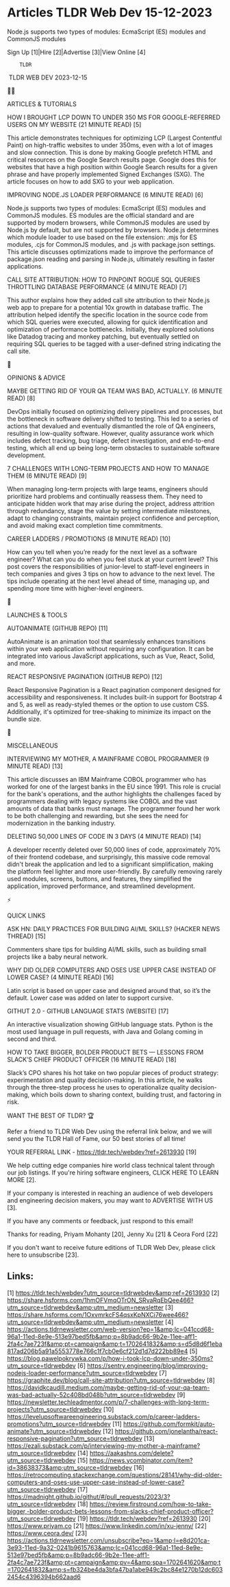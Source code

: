 # Articles TLDR Web Dev 15-12-2023

Node.js supports two types of modules: EcmaScript (ES) modules and
CommonJS modules  

Sign Up [1]|Hire [2]|Advertise [3]|View Online [4] 

		TLDR 

 TLDR WEB DEV 2023-12-15

🧑‍💻 

ARTICLES & TUTORIALS

 HOW I BROUGHT LCP DOWN TO UNDER 350 MS FOR GOOGLE-REFERRED USERS ON
MY WEBSITE (21 MINUTE READ) [5] 

 This article demonstrates techniques for optimizing LCP (Largest
Contentful Paint) on high-traffic websites to under 350ms, even with a
lot of images and slow connection. This is done by making Google
prefetch HTML and critical resources on the Google Search results
page. Google does this for websites that have a high position within
Google Search results for a given phrase and have properly implemented
Signed Exchanges (SXG). The article focuses on how to add SXG to your
web application. 

 IMPROVING NODE.JS LOADER PERFORMANCE (6 MINUTE READ) [6] 

 Node.js supports two types of modules: EcmaScript (ES) modules and
CommonJS modules. ES modules are the official standard and are
supported by modern browsers, while CommonJS modules are used by
Node.js by default, but are not supported by browsers. Node.js
determines which module loader to use based on the file extension:
.mjs for ES modules, .cjs for CommonJS modules, and .js with
package.json settings. This article discusses optimizations made to
improve the performance of package.json reading and parsing in
Node.js, ultimately resulting in faster applications. 

 CALL SITE ATTRIBUTION: HOW TO PINPOINT ROGUE SQL QUERIES THROTTLING
DATABASE PERFORMANCE (4 MINUTE READ) [7] 

 This author explains how they added call site attribution to their
Node.js web app to prepare for a potential 10x growth in database
traffic. The attribution helped identify the specific location in the
source code from which SQL queries were executed, allowing for quick
identification and optimization of performance bottlenecks. Initially,
they explored solutions like Datadog tracing and monkey patching, but
eventually settled on requiring SQL queries to be tagged with a
user-defined string indicating the call site. 

🧠 

OPINIONS & ADVICE

 MAYBE GETTING RID OF YOUR QA TEAM WAS BAD, ACTUALLY. (6 MINUTE READ)
[8] 

 DevOps initially focused on optimizing delivery pipelines and
processes, but the bottleneck in software delivery shifted to testing.
This led to a series of actions that devalued and eventually
dismantled the role of QA engineers, resulting in low-quality
software. However, quality assurance work which includes defect
tracking, bug triage, defect investigation, and end-to-end testing,
which all end up being long-term obstacles to sustainable software
development. 

 7 CHALLENGES WITH LONG-TERM PROJECTS AND HOW TO MANAGE THEM (6 MINUTE
READ) [9] 

 When managing long-term projects with large teams, engineers should
prioritize hard problems and continually reassess them. They need to
anticipate hidden work that may arise during the project, address
attrition through redundancy, stage the value by setting intermediate
milestones, adapt to changing constraints, maintain project confidence
and perception, and avoid making exact completion time commitments. 

 CAREER LADDERS / PROMOTIONS (8 MINUTE READ) [10] 

 How can you tell when you’re ready for the next level as a software
engineer? What can you do when you feel stuck at your current level?
This post covers the responsibilities of junior-level to staff-level
engineers in tech companies and gives 3 tips on how to advance to the
next level. The tips include operating at the next level ahead of
time, managing up, and spending more time with higher-level engineers.


🚀 

LAUNCHES & TOOLS

 AUTOANIMATE (GITHUB REPO) [11] 

 AutoAnimate is an animation tool that seamlessly enhances transitions
within your web application without requiring any configuration. It
can be integrated into various JavaScript applications, such as Vue,
React, Solid, and more. 

 REACT RESPONSIVE PAGINATION (GITHUB REPO) [12] 

 React Responsive Pagination is a React pagination component designed
for accessibility and responsiveness. It includes built-in support for
Bootstrap 4 and 5, as well as ready-styled themes or the option to use
custom CSS. Additionally, it's optimized for tree-shaking to minimize
its impact on the bundle size. 

🎁 

MISCELLANEOUS

 INTERVIEWING MY MOTHER, A MAINFRAME COBOL PROGRAMMER (9 MINUTE READ)
[13] 

 This article discusses an IBM Mainframe COBOL programmer who has
worked for one of the largest banks in the EU since 1991. This role is
crucial for the bank's operations, and the author highlights the
challenges faced by programmers dealing with legacy systems like COBOL
and the vast amounts of data that banks must manage. The programmer
found her work to be both challenging and rewarding, but she sees the
need for modernization in the banking industry. 

 DELETING 50,000 LINES OF CODE IN 3 DAYS (4 MINUTE READ) [14] 

 A developer recently deleted over 50,000 lines of code, approximately
70% of their frontend codebase, and surprisingly, this massive code
removal didn't break the application and led to a significant
simplification, making the platform feel lighter and more
user-friendly. By carefully removing rarely used modules, screens,
buttons, and features, they simplified the application, improved
performance, and streamlined development. 

⚡ 

QUICK LINKS

 ASK HN: DAILY PRACTICES FOR BUILDING AI/ML SKILLS? (HACKER NEWS
THREAD) [15] 

 Commenters share tips for building AI/ML skills, such as building
small projects like a baby neural network. 

 WHY DID OLDER COMPUTERS AND OSES USE UPPER CASE INSTEAD OF LOWER
CASE? (4 MINUTE READ) [16] 

 Latin script is based on upper case and designed around that, so
it’s the default. Lower case was added on later to support cursive. 

 GITHUT 2.0 - GITHUB LANGUAGE STATS (WEBSITE) [17] 

 An interactive visualization showing GitHub language stats. Python is
the most used language in pull requests, with Java and Golang coming
in second and third. 

 HOW TO TAKE BIGGER, BOLDER PRODUCT BETS — LESSONS FROM SLACK’S
CHIEF PRODUCT OFFICER (16 MINUTE READ) [18] 

 Slack’s CPO shares his hot take on two popular pieces of product
strategy: experimentation and quality decision-making. In this
article, he walks through the three-step process he uses to
operationalize quality decision-making, which boils down to sharing
context, building trust, and factoring in risk. 

WANT THE BEST OF TLDR? 🏆

Refer a friend to TLDR Web Dev using the referral link below, and we
will send you the TLDR Hall of Fame, our 50 best stories of all time!

YOUR REFERRAL LINK - https://tldr.tech/webdev?ref=2613930 [19]

 We help cutting edge companies hire world class technical talent
through our job listings. If you're hiring software engineers, CLICK
HERE TO LEARN MORE [2]. 

If your company is interested in reaching an audience of web
developers and engineering decision makers, you may want to ADVERTISE
WITH US [3]. 

If you have any comments or feedback, just respond to this email! 

Thanks for reading, 
Priyam Mohanty [20], Jenny Xu [21] & Ceora Ford [22] 

If you don't want to receive future editions of TLDR Web Dev,
please click here to unsubscribe [23]. 

 

Links:
------
[1] https://tldr.tech/webdev?utm_source=tldrwebdev&amp;ref=2613930
[2] https://share.hsforms.com/1hmOFVmqOTrON_SRvaRqEbQee466?utm_source=tldrwebdev&amp;utm_medium=newsletter
[3] https://share.hsforms.com/1OxvmrkcFS4qsxKpNXCi76wee466?utm_source=tldrwebdev&amp;utm_medium=newsletter
[4] https://actions.tldrnewsletter.com/web-version?ep=1&amp;lc=041ccd68-96a1-11ed-8e9e-513e97bed5fb&amp;p=8b9adc66-9b2e-11ee-aff1-2fa4c7ae723f&amp;pt=campaign&amp;t=1702641832&amp;s=d5d8d6f1eba817ad206b5a91a5553778e766c1f7cb0e6cf212d1d7d222bb89e4
[5] https://blog.pawelpokrywka.com/p/how-i-took-lcp-down-under-350ms?utm_source=tldrwebdev
[6] https://sentry.engineering/blog/improving-nodejs-loader-performance?utm_source=tldrwebdev
[7] https://graphite.dev/blog/call-site-attribution?utm_source=tldrwebdev
[8] https://davidkcaudill.medium.com/maybe-getting-rid-of-your-qa-team-was-bad-actually-52c408bd048b?utm_source=tldrwebdev
[9] https://newsletter.techleadmentor.com/p/7-challenges-with-long-term-projects?utm_source=tldrwebdev
[10] https://levelupsoftwareengineering.substack.com/p/career-ladders-promotions?utm_source=tldrwebdev
[11] https://github.com/formkit/auto-animate?utm_source=tldrwebdev
[12] https://github.com/jonelantha/react-responsive-pagination?utm_source=tldrwebdev
[13] https://ezali.substack.com/p/interviewing-my-mother-a-mainframe?utm_source=tldrwebdev
[14] https://aakashns.com/delete?utm_source=tldrwebdev
[15] https://news.ycombinator.com/item?id=38638373&amp;utm_source=tldrwebdev
[16] https://retrocomputing.stackexchange.com/questions/28141/why-did-older-computers-and-oses-use-upper-case-instead-of-lower-case?utm_source=tldrwebdev
[17] https://madnight.github.io/githut/#/pull_requests/2023/3?utm_source=tldrwebdev
[18] https://review.firstround.com/how-to-take-bigger,-bolder-product-bets-lessons-from-slacks-chief-product-officer?utm_source=tldrwebdev
[19] https://tldr.tech/webdev?ref=2613930
[20] https://www.priyam.co
[21] https://www.linkedin.com/in/xu-jenny/
[22] https://www.ceora.dev/
[23] https://actions.tldrnewsletter.com/unsubscribe?ep=1&amp;l=e8d201ca-3e93-11ed-9a32-0241b9615763&amp;lc=041ccd68-96a1-11ed-8e9e-513e97bed5fb&amp;p=8b9adc66-9b2e-11ee-aff1-2fa4c7ae723f&amp;pt=campaign&amp;pv=4&amp;spa=1702641620&amp;t=1702641832&amp;s=fb324be4da3bfa47ba1abe949c2bc84e1270b12dc6032454c4396394b662aad6